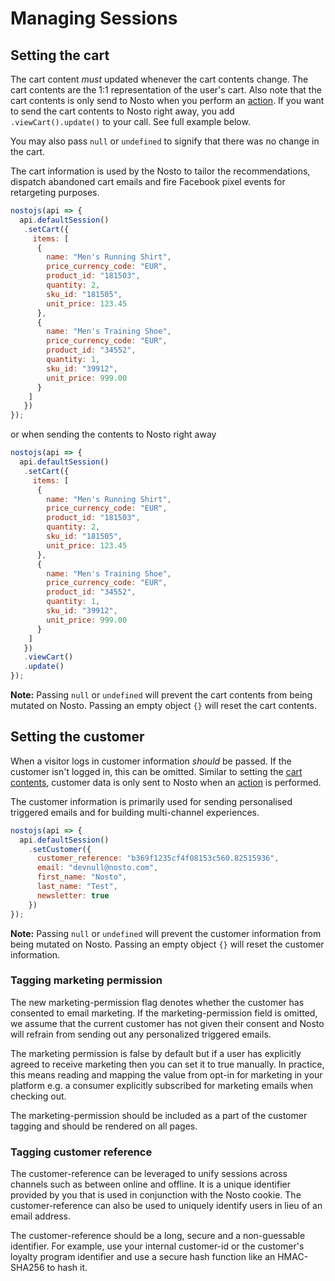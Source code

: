 # Managing Sessions

## Setting the cart

The cart content _must_ updated whenever the cart contents change. The cart contents are the 1:1 representation of the user's cart. Also note that the cart contents is only send to Nosto when you perform an [action](session-api-terminology.md#action). If you want to send the cart contents to Nosto right away, you add `.viewCart().update()` to your call. See full example below.

You may also pass `null` or `undefined` to signify that there was no change in the cart.

The cart information is used by the Nosto to tailor the recommendations, dispatch abandoned cart emails and fire Facebook pixel events for retargeting purposes.

```javascript
nostojs(api => {
  api.defaultSession()
   .setCart({
     items: [
      {
        name: "Men's Running Shirt",
        price_currency_code: "EUR",
        product_id: "181503",
        quantity: 2,
        sku_id: "181505",
        unit_price: 123.45
      },
      {
        name: "Men's Training Shoe",
        price_currency_code: "EUR",
        product_id: "34552",
        quantity: 1,
        sku_id: "39912",
        unit_price: 999.00
      }
    ]
   })
});
```

or when sending the contents to Nosto right away

```javascript
nostojs(api => {
  api.defaultSession()
   .setCart({
     items: [
      {
        name: "Men's Running Shirt",
        price_currency_code: "EUR",
        product_id: "181503",
        quantity: 2,
        sku_id: "181505",
        unit_price: 123.45
      },
      {
        name: "Men's Training Shoe",
        price_currency_code: "EUR",
        product_id: "34552",
        quantity: 1,
        sku_id: "39912",
        unit_price: 999.00
      }
    ]
   })
   .viewCart()
   .update()
});
```

**Note:** Passing `null` or `undefined` will prevent the cart contents from being mutated on Nosto. Passing an empty object `{}` will reset the cart contents.

## Setting the customer

When a visitor logs in customer information _should_ be passed. If the customer isn't logged in, this can be omitted. Similar to setting the [cart contents](../../../implementing-nosto/implement-on-site/manual-implementation/cart-tagging.md), customer data is only sent to Nosto when an [action](session-api-terminology.md#action) is performed.

The customer information is primarily used for sending personalised triggered emails and for building multi-channel experiences.

```javascript
nostojs(api => {
  api.defaultSession()
    .setCustomer({
      customer_reference: "b369f1235cf4f08153c560.82515936",
      email: "devnull@nosto.com",
      first_name: "Nosto",
      last_name: "Test",
      newsletter: true
    })
});
```

**Note:** Passing `null` or `undefined` will prevent the customer information from being mutated on Nosto. Passing an empty object `{}` will reset the customer information.

### Tagging marketing permission

The new marketing-permission flag denotes whether the customer has consented to email marketing. If the marketing-permission field is omitted, we assume that the current customer has not given their consent and Nosto will refrain from sending out any personalized triggered emails.

The marketing permission is false by default but if a user has explicitly agreed to receive marketing then you can set it to true manually. In practice, this means reading and mapping the value from opt-in for marketing in your platform e.g. a consumer explicitly subscribed for marketing emails when checking out.

The marketing-permission should be included as a part of the customer tagging and should be rendered on all pages.

### Tagging customer reference

The customer-reference can be leveraged to unify sessions across channels such as between online and offline. It is a unique identifier provided by you that is used in conjunction with the Nosto cookie. The customer-reference can also be used to uniquely identify users in lieu of an email address.

The customer-reference should be a long, secure and a non-guessable identifier. For example, use your internal customer-id or the customer's loyalty program identifier and use a secure hash function like an HMAC-SHA256 to hash it.

